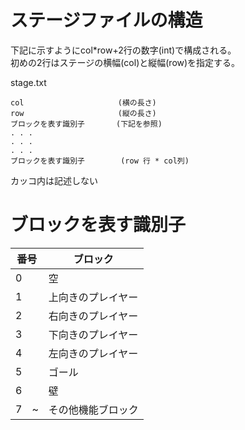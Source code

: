 
# ステージファイルの構造
下記に示すようにcol*row+2行の数字(int)で構成される。  
初めの2行はステージの横幅(col)と縦幅(row)を指定する。

stage.txt
```
col                     (横の長さ)
row                     (縦の長さ)
ブロックを表す識別子       (下記を参照)
. . .
. . .
. . .
ブロックを表す識別子        (row 行 * col列)
```
カッコ内は記述しない

# ブロックを表す識別子
|番号 |ブロック|
|-|-|
|0|空|
|1|上向きのプレイヤー|
|2|右向きのプレイヤー|
|3|下向きのプレイヤー|
|4|左向きのプレイヤー|
|5|ゴール|
|6|壁|
|7　~|その他機能ブロック|
